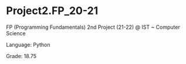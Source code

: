 # Project2.FP_20-21
FP (Programming Fundamentals) 2nd Project (21-22) @ IST ~ Computer Science

Language: Python

Grade: 18.75

